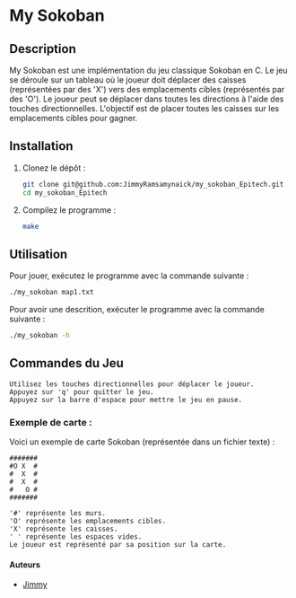# My Sokoban

## Description

My Sokoban est une implémentation du jeu classique Sokoban en C. Le jeu se déroule sur un tableau où le joueur doit déplacer des caisses (représentées par des 'X') vers des emplacements cibles (représentés par des 'O'). Le joueur peut se déplacer dans toutes les directions à l'aide des touches directionnelles. L'objectif est de placer toutes les caisses sur les emplacements cibles pour gagner.

## Installation

1. Clonez le dépôt :
    ```bash
    git clone git@github.com:JimmyRamsamynaick/my_sokoban_Epitech.git
    cd my_sokoban_Epitech
    ```

2. Compilez le programme :
    ```bash
    make
    ```

## Utilisation

Pour jouer, exécutez le programme avec la commande suivante :
```bash
./my_sokoban map1.txt
```

Pour avoir une descrition, exécuter le programme avec la commande suivante :
```bash
./my_sokoban -h
```

## Commandes du Jeu

    Utilisez les touches directionnelles pour déplacer le joueur.
    Appuyez sur 'q' pour quitter le jeu.
    Appuyez sur la barre d'espace pour mettre le jeu en pause.

### Exemple de carte : 
Voici un exemple de carte Sokoban (représentée dans un fichier texte) :
```shell
#######
#O X  #
#  X  #
#  X  #
#   O #
#######
```
    '#' représente les murs.
    'O' représente les emplacements cibles.
    'X' représente les caisses.
    ' ' représente les espaces vides.
    Le joueur est représenté par sa position sur la carte.

#### Auteurs
- [Jimmy](https://github.com/JimmyRamsamynaick)
